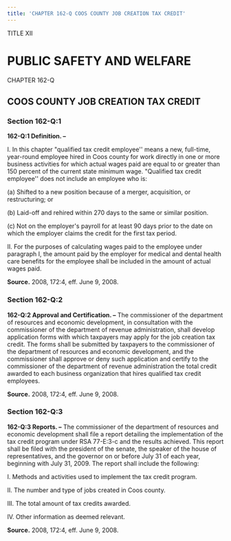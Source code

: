 ```yaml
---
title: 'CHAPTER 162-Q COOS COUNTY JOB CREATION TAX CREDIT'
---
```


TITLE XII
                                             
PUBLIC SAFETY AND WELFARE
=========================

CHAPTER 162-Q
                                             
COOS COUNTY JOB CREATION TAX CREDIT
-----------------------------------

### Section 162-Q:1

 **162-Q:1 Definition. –**
                                             
 I. In this chapter "qualified tax credit employee'' means a new,
full-time, year-round employee hired in Coos county for work directly in
one or more business activities for which actual wages paid are equal to
or greater than 150 percent of the current state minimum wage.
"Qualified tax credit employee'' does not include an employee who is:
                                             
 (a) Shifted to a new position because of a merger, acquisition,
or restructuring; or
                                             
 (b) Laid-off and rehired within 270 days to the same or similar
position.
                                             
 (c) Not on the employer's payroll for at least 90 days prior to
the date on which the employer claims the credit for the first tax
period.
                                             
 II. For the purposes of calculating wages paid to the employee under
paragraph I, the amount paid by the employer for medical and dental
health care benefits for the employee shall be included in the amount of
actual wages paid.

**Source.** 2008, 172:4, eff. June 9, 2008.

### Section 162-Q:2

 **162-Q:2 Approval and Certification. –** The commissioner of the
department of resources and economic development, in consultation with
the commissioner of the department of revenue administration, shall
develop application forms with which taxpayers may apply for the job
creation tax credit. The forms shall be submitted by taxpayers to the
commissioner of the department of resources and economic development,
and the commissioner shall approve or deny such application and certify
to the commissioner of the department of revenue administration the
total credit awarded to each business organization that hires qualified
tax credit employees.

**Source.** 2008, 172:4, eff. June 9, 2008.

### Section 162-Q:3

 **162-Q:3 Reports. –** The commissioner of the department of
resources and economic development shall file a report detailing the
implementation of the tax credit program under RSA 77-E:3-c and the
results achieved. This report shall be filed with the president of the
senate, the speaker of the house of representatives, and the governor on
or before July 31 of each year, beginning with July 31, 2009. The report
shall include the following:
                                             
 I. Methods and activities used to implement the tax credit program.
                                             
 II. The number and type of jobs created in Coos county.
                                             
 III. The total amount of tax credits awarded.
                                             
 IV. Other information as deemed relevant.

**Source.** 2008, 172:4, eff. June 9, 2008.

